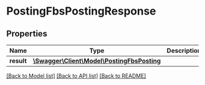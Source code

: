 # PostingFbsPostingResponse

## Properties
Name | Type | Description | Notes
------------ | ------------- | ------------- | -------------
**result** | [**\Swagger\Client\Model\PostingFbsPosting**](PostingFbsPosting.md) |  | [optional] 

[[Back to Model list]](../README.md#documentation-for-models) [[Back to API list]](../README.md#documentation-for-api-endpoints) [[Back to README]](../README.md)


